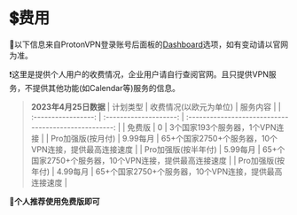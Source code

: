 # 💲费用
📢以下信息来自ProtonVPN登录账号后面板的[Dashboard](https://account.protonvpn.com/dashboard?language=en)选项，如有变动请以官网为准。

❗这里是提供个人用户的收费情况，企业用户请自行查阅官网。且只提供VPN服务，不提供其他功能(如Calendar等)服务的信息。

>**2023年4月25日数据**
|      计划类型       | 收费情况(以欧元为单位) |                       服务内容                        |
| :-----------------: | :--------------------: | :---------------------------------------------------: |
|       免费版        |           0            |            3个国家193个服务器，1个VPN连接             |
|  Pro加强版(按月付)  |        9.99每月        | 65+个国家2750+个服务器，10个VPN连接，提供最高连接速度 |
| Pro加强版(按半年付) |        5.99每月        | 65+个国家2750+个服务器，10个VPN连接，提供最高连接速度 |
|  Pro加强版(按年付)  |        4.99每月        | 65+个国家2750+个服务器，10个VPN连接，提供最高连接速度 |

🎈**个人推荐使用免费版即可**